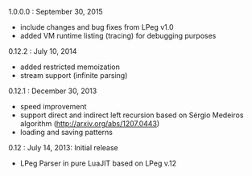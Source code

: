 1.0.0.0 : September 30, 2015
- include changes and bug fixes from LPeg v1.0 
- added VM runtime listing (tracing) for debugging purposes

0.12.2 : July 10, 2014

- added restricted memoization
- stream support (infinite parsing)

0.12.1 : December 30, 2013

- speed improvement
- support direct and indirect left recursion based on Sérgio Medeiros algorithm (http://arxiv.org/abs/1207.0443)
- loading and saving patterns

0.12 : July 14, 2013: Initial release

- LPeg Parser in pure LuaJIT based on LPeg v.12